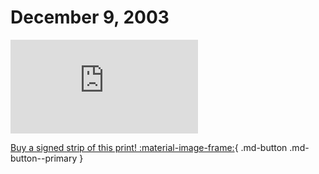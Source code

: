 # December 9, 2003

![](https://www.achewood.com/comic.php?date=12092003)

[Buy a signed strip of this print! :material-image-frame:](https://achewood-holiday-pop-up.myshopify.com/products/strip#12092003){ .md-button .md-button--primary }
